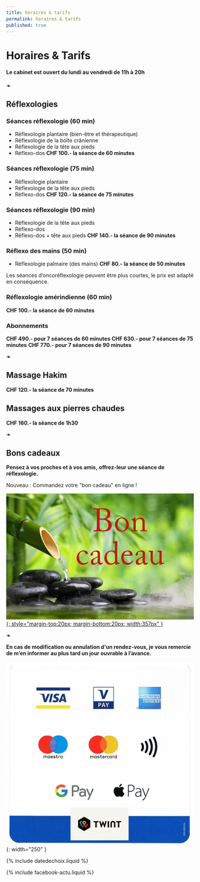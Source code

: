 ```yaml
---
title: horaires & tarifs
permalink: horaires & tarifs
published: true
---
```


# Horaires & Tarifs

#### Le cabinet est ouvert du lundi au vendredi de 11h à 20h ####

❧


## Réflexologies

### Séances réflexologie (60 min)
- Réflexologie plantaire (bien-être et thérapeutique)
- Réflexologie de la boîte crânienne
- Réflexologie de la tête aux pieds
- Réflexo-dos
**CHF 100.- la séance de 60 minutes**

### Séances réflexologie (75 min)
- Réflexologie plantaire
- Réflexologie de la tête aux pieds
- Réflexo-dos
**CHF 120.- la séance de 75 minutes**

### Séances réflexologie (90 min)
- Réflexologie de la tête aux pieds
- Réflexo-dos
- Réflexo-dos + tête aux pieds
**CHF 140.- la séance de 90 minutes**

### Réflexo des mains (50 min)
- Réflexologie palmaire (des mains)
**CHF 80.- la séance de 50 minutes**

Les séances d’oncoréflexologie peuvent être plus courtes,
le prix est adapté en conséquence.

### Réflexologie amérindienne (60 min)
**CHF 100.- la séance de 60 minutes**


### Abonnements 

**CHF 490.- pour 7 séances de 60 minutes**
**CHF 630.- pour 7 séances de 75 minutes**
**CHF 770.- pour 7 séances de 90 minutes**

❧

## Massage Hakim
**CHF 120.- la séance de 70 minutes**

## Massages aux pierres chaudes
**CHF 160.- la séance de 1h30**

❧


## Bons cadeaux

**Pensez à vos proches et à vos amis,**
**offrez-leur une séance de réflexologie.**

Nouveau : Commandez votre "bon cadeau" en ligne !


[![Bons-cadeaux](./images/bon-cadeau.jpg){: style="margin-top:20px; margin-bottom:20px; width:357px" }](./bons-cadeaux)

❧

**En cas de modification ou annulation d'un rendez-vous, je vous remercie de m’en informer au plus tard un jour ouvrable à l’avance.** 

![](./images/sumup.jpg){: width="250" }



{% include datedechoix.liquid %}

{% include facebook-actu.liquid %}
